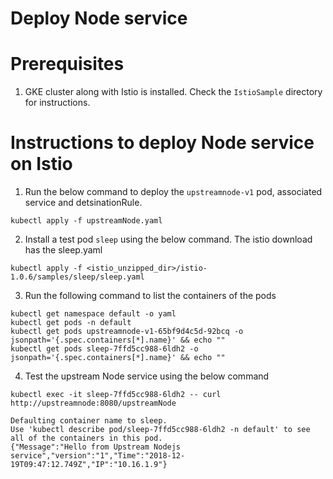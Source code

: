 # Deploy Node service

#  Prerequisites 

1. GKE cluster along with Istio is installed. Check the `IstioSample` directory for instructions.

# Instructions to deploy Node service on Istio

1. Run the below command to deploy the `upstreamnode-v1` pod, associated service and detsinationRule.
```
kubectl apply -f upstreamNode.yaml
```

2. Install a test pod `sleep` using the below command. The istio download has the sleep.yaml
``` 
kubectl apply -f <istio_unzipped_dir>/istio-1.0.6/samples/sleep/sleep.yaml
```

3. Run the following command to list the containers of the pods
```
kubectl get namespace default -o yaml
kubectl get pods -n default
kubectl get pods upstreamnode-v1-65bf9d4c5d-92bcq -o jsonpath='{.spec.containers[*].name}' && echo ""
kubectl get pods sleep-7ffd5cc988-6ldh2 -o jsonpath='{.spec.containers[*].name}' && echo ""
```

4. Test the upstream Node service using the below command
```
kubectl exec -it sleep-7ffd5cc988-6ldh2 -- curl http://upstreamnode:8080/upstreamNode  

Defaulting container name to sleep.
Use 'kubectl describe pod/sleep-7ffd5cc988-6ldh2 -n default' to see all of the containers in this pod.
{"Message":"Hello from Upstream Nodejs service","version":"1","Time":"2018-12-19T09:47:12.749Z","IP":"10.16.1.9"}
```